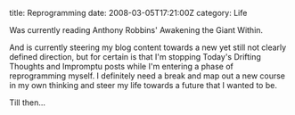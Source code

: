 title: Reprogramming
date: 2008-03-05T17:21:00Z
category: Life

Was currently reading Anthony Robbins' Awakening the Giant Within.

And is currently steering my blog content towards a new yet still not clearly defined direction, but for certain is that I'm stopping Today's Drifting Thoughts and Impromptu posts while I'm entering a phase of reprogramming myself. I definitely need a break and map out a new course in my own thinking and steer my life towards a future that I wanted to be.

Till then…
